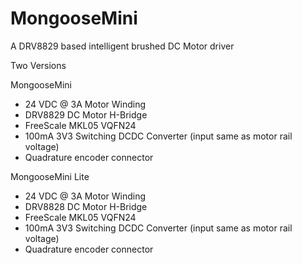 # MongooseMini
A DRV8829 based intelligent brushed DC Motor driver

Two Versions

MongooseMini
- 24 VDC @ 3A Motor Winding
- DRV8829 DC Motor H-Bridge
- FreeScale MKL05 VQFN24
- 100mA 3V3 Switching DCDC Converter (input same as motor rail voltage)
- Quadrature encoder connector


MongooseMini Lite
- 24 VDC @ 3A Motor Winding
- DRV8828 DC Motor H-Bridge
- FreeScale MKL05 VQFN24
- 100mA 3V3 Switching DCDC Converter (input same as motor rail voltage)
- Quadrature encoder connector
